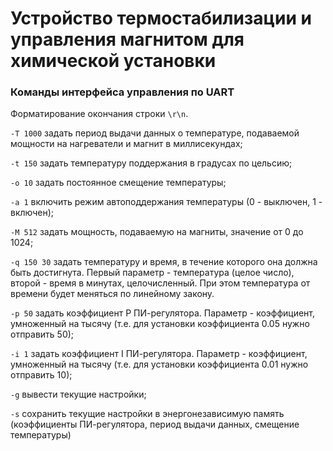# Устройство термостабилизации и управления магнитом для химической установки

### Команды интерфейса управления по UART

Форматирование окончания строки `\r\n`.

`-T 1000` задать период выдачи данных о температуре, подаваемой мощности на нагреватели и магнит в миллисекундах;

`-t 150` задать температуру поддержания в градусах по цельсию;

`-o 10` задать постоянное смещение температуры;

`-a 1` включить режим автоподдержания температуры (0 - выключен, 1 - включен);

`-M 512` задать мощность, подаваемую на магниты, значение от 0 до 1024;

`-q 150 30` задать температуру и время, в течение которого она должна быть достигнута. Первый параметр - температура (целое число), второй - время в минутах, целочисленный. При этом температура от времени будет меняться по линейному закону.

`-p 50` задать коэффициент P ПИ-регулятора. Параметр - коэффициент, умноженный на тысячу (т.е. для установки коэффициента 0.05 нужно отправить 50);

`-i 1` задать коэффициент I ПИ-регулятора. Параметр - коэффициент, умноженный на тысячу (т.е. для установки коэффициента 0.01 нужно отправить 10);

`-g` вывести текущие настройки;

`-s` сохранить текущие настройки в энергонезависимую память (коэффициенты ПИ-регулятора, период выдачи данных, смещение температуры)